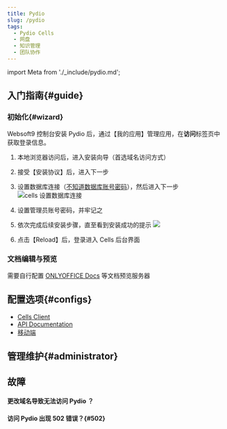 ```yaml
---
title: Pydio
slug: /pydio
tags:
  - Pydio Cells
  - 网盘
  - 知识管理
  - 团队协作
---
```


import Meta from './_include/pydio.md';

<Meta name="meta" />

## 入门指南{#guide}

### 初始化{#wizard}

Websoft9 控制台安装 Pydio 后，通过【我的应用】管理应用，在**访问**标签页中获取登录信息。  

1. 本地浏览器访问后，进入安装向导（首选域名访问方式）
   
2. 接受【安装协议】后，进入下一步  

4. 设置数据库连接（[不知道数据库账号密码](./user/credentials)），然后进入下一步
   ![cells 设置数据库连接](http://libs.websoft9.com/Websoft9/DocsPicture/en/cells/cells-installdbconfig-websoft9.png)

5. 设置管理员账号密码，并牢记之

6. 依次完成后续安装步骤，直至看到安装成功的提示
   ![](http://libs.websoft9.com/Websoft9/DocsPicture/en/cells/cells-installdbss-websoft9.png)

7. 点击【Reload】后，登录进入 Cells 后台界面

### 文档编辑与预览

需要自行配置 [ONLYOFFICE Docs](./onlyofficedocs) 等文档预览服务器

## 配置选项{#configs}

- [Cells Client](https://pydio.com/en/docs/developer-guide/cells-client)
- [API Documentation](https://pydio.com/en/docs/developer-guide)
- [移动端](https://pydio.com/en/download)

## 管理维护{#administrator}

## 故障

#### 更改域名导致无法访问 Pydio ？

#### 访问 Pydio 出现 502 错误？{#502}